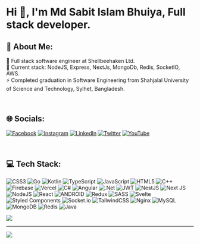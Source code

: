 
# Hi 👋, I'm Md Sabit Islam Bhuiya, Full stack developer. 

## 💫 About Me:
🔭 Full stack software engineer at Shellbeehaken Ltd.<br>
🌱 Current stack: NodeJS, Express, NextJs, MongoDb, Redis, SocketIO, AWS.<br>
⚡ Completed graduation in Software Engineering from Shahjalal University of Science and Technology, Sylhet, Bangladesh.<br>

<br/>

## 🌐 Socials:
[![Facebook](https://img.shields.io/badge/Facebook-%231877F2.svg?logo=Facebook&logoColor=white)](https://facebook.com/sabitislam.bhuiya) [![Instagram](https://img.shields.io/badge/Instagram-%23E4405F.svg?logo=Instagram&logoColor=white)](https://instagram.com/sabit_islam_bhuiya) [![LinkedIn](https://img.shields.io/badge/LinkedIn-%230077B5.svg?logo=linkedin&logoColor=white)](https://linkedin.com/in/md-sabit-islam-bhuiya-55a7601ab/) [![Twitter](https://img.shields.io/badge/Twitter-%231DA1F2.svg?logo=Twitter&logoColor=white)](https://twitter.com/sib_61) [![YouTube](https://img.shields.io/badge/YouTube-%23FF0000.svg?logo=YouTube&logoColor=white)](https://youtube.com/@sib_61) 

<br/>

## 💻 Tech Stack:
![CSS3](https://img.shields.io/badge/css3-%231572B6.svg?style=for-the-badge&logo=css3&logoColor=white) ![Go](https://img.shields.io/badge/go-%2300ADD8.svg?style=for-the-badge&logo=go&logoColor=white) ![Kotlin](https://img.shields.io/badge/kotlin-%230095D5.svg?style=for-the-badge&logo=kotlin&logoColor=white) ![TypeScript](https://img.shields.io/badge/typescript-%23007ACC.svg?style=for-the-badge&logo=typescript&logoColor=white) ![JavaScript](https://img.shields.io/badge/javascript-%23323330.svg?style=for-the-badge&logo=javascript&logoColor=%23F7DF1E) ![HTML5](https://img.shields.io/badge/html5-%23E34F26.svg?style=for-the-badge&logo=html5&logoColor=white) ![C++](https://img.shields.io/badge/c++-%2300599C.svg?style=for-the-badge&logo=c%2B%2B&logoColor=white) ![Firebase](https://img.shields.io/badge/firebase-%23039BE5.svg?style=for-the-badge&logo=firebase) ![Vercel](https://img.shields.io/badge/vercel-%23000000.svg?style=for-the-badge&logo=vercel&logoColor=white) ![C#](https://img.shields.io/badge/c%23-%23239120.svg?style=for-the-badge&logo=c-sharp&logoColor=white) ![Angular](https://img.shields.io/badge/angular-%23DD0031.svg?style=for-the-badge&logo=angular&logoColor=white) ![.Net](https://img.shields.io/badge/.NET-5C2D91?style=for-the-badge&logo=.net&logoColor=white) ![JWT](https://img.shields.io/badge/JWT-black?style=for-the-badge&logo=JSON%20web%20tokens) ![NestJS](https://img.shields.io/badge/nestjs-%23E0234E.svg?style=for-the-badge&logo=nestjs&logoColor=white) ![Next JS](https://img.shields.io/badge/Next-black?style=for-the-badge&logo=next.js&logoColor=white) ![NodeJS](https://img.shields.io/badge/node.js-6DA55F?style=for-the-badge&logo=node.js&logoColor=white) ![React](https://img.shields.io/badge/react-%2320232a.svg?style=for-the-badge&logo=react&logoColor=%2361DAFB) ![ANDROID](https://img.shields.io/badge/android-%2320232a.svg?style=for-the-badge&logo=android&logoColor=%a4c639) ![Redux](https://img.shields.io/badge/redux-%23593d88.svg?style=for-the-badge&logo=redux&logoColor=white) ![SASS](https://img.shields.io/badge/SASS-hotpink.svg?style=for-the-badge&logo=SASS&logoColor=white) ![Svelte](https://img.shields.io/badge/svelte-%23f1413d.svg?style=for-the-badge&logo=svelte&logoColor=white) ![Styled Components](https://img.shields.io/badge/styled--components-DB7093?style=for-the-badge&logo=styled-components&logoColor=white) ![Socket.io](https://img.shields.io/badge/Socket.io-black?style=for-the-badge&logo=socket.io&badgeColor=010101) ![TailwindCSS](https://img.shields.io/badge/tailwindcss-%2338B2AC.svg?style=for-the-badge&logo=tailwind-css&logoColor=white) ![Nginx](https://img.shields.io/badge/nginx-%23009639.svg?style=for-the-badge&logo=nginx&logoColor=white) ![MySQL](https://img.shields.io/badge/mysql-%2300f.svg?style=for-the-badge&logo=mysql&logoColor=white) ![MongoDB](https://img.shields.io/badge/MongoDB-%234ea94b.svg?style=for-the-badge&logo=mongodb&logoColor=white) ![Redis](https://img.shields.io/badge/redis-%23DD0031.svg?style=for-the-badge&logo=redis&logoColor=white) ![Java](https://img.shields.io/badge/java-%23ED8B00.svg?style=for-the-badge&logo=java&logoColor=white)

![](https://github-readme-stats.vercel.app/api/top-langs/?username=sib61&theme=dark&hide_border=false&include_all_commits=true&count_private=false&layout=compact)

---
[![](https://visitcount.itsvg.in/api?id=sib61&icon=7&color=0)](https://visitcount.itsvg.in)

<!-- Proudly created with GPRM ( https://gprm.itsvg.in ) -->
